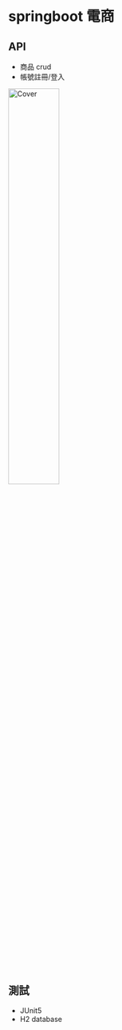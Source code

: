 # springboot 電商

## API
* 商品 crud
* 帳號註冊/登入

<img src="https://user-images.githubusercontent.com/63166397/180322619-c3bdfa2c-8139-4cf9-973e-3cf65e605332.png" alt="Cover" width="45%"/>

## 測試
* JUnit5
* H2 database
